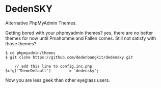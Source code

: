 # DedenSKY
Alternative PhpMyAdmin Themes.

Getting bored with your phpmyadmin themes? yes, there are no better themes for now until Pmahomme and Fallen comes.
Still not satisfy with those themes?

    $ cd phpmyadmin/themes
    $ git clone https://github.com/dedenbangkit/dedensky.git
    
        // add this line to config.inc.php
    $cfg['ThemeDefault']        = 'dedensky';

Now you are less geek than other eyeglass users.
